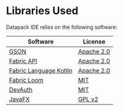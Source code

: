 # Libraries Used

Datapack IDE relies on the following software:

| Software                                                                      | License                                                                                           |
|-------------------------------------------------------------------------------|---------------------------------------------------------------------------------------------------|
| [GSON](https://github.com/google/gson)                                        | [Apache 2.0](https://github.com/google/gson/blob/master/LICENSE)                                  |
| [Fabric API](https://github.com/FabricMC/fabric)                              | [Apache 2.0](https://github.com/FabricMC/fabric/blob/1.21.6/LICENSE)                              |
| [Fabric Language Kotlin](https://github.com/FabricMC/fabric-language-kotlin/) | [Apache 2.0](https://github.com/FabricMC/fabric-language-kotlin/blob/master/LICENSE)              |
| [Fabric Loom](https://github.com/FabricMC/fabric-loom)                        | [MIT](https://github.com/FabricMC/fabric-loom/blob/dev/1.10/LICENSE)                              |
| [DevAuth](https://github.com/DJtheRedstoner/DevAuth)                          | [MIT](https://github.com/DJtheRedstoner/DevAuth/blob/master/LICENSE)                              |
| [JavaFX](https://openjfx.io/)                                                 | [GPL v2](https://openjdk.org/legal/gplv2+ce.html)                                                 |
